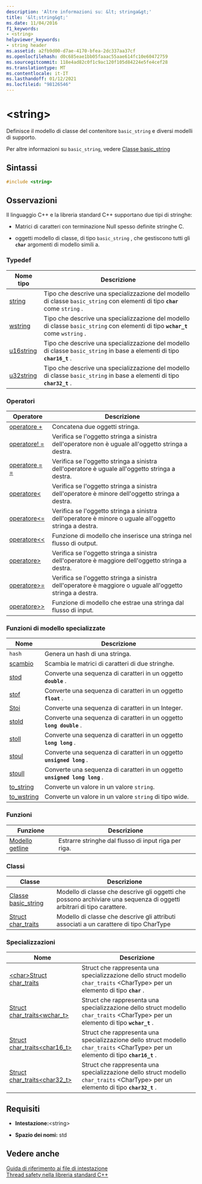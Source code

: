 ```yaml
---
description: 'Altre informazioni su: &lt; stringa&gt;'
title: '&lt;string&gt;'
ms.date: 11/04/2016
f1_keywords:
- <string>
helpviewer_keywords:
- string header
ms.assetid: a2fb9d00-d7ae-4170-bfea-2dc337aa37cf
ms.openlocfilehash: d0c685eae1bb05faaac55aae614fc10e60472759
ms.sourcegitcommit: 118e4ad82c0f1c9ac120f105d84224e5fe4cef28
ms.translationtype: MT
ms.contentlocale: it-IT
ms.lasthandoff: 01/12/2021
ms.locfileid: "98126546"
---
```

# <a name="ltstringgt"></a>&lt;string&gt;

Definisce il modello di classe del contenitore `basic_string` e diversi modelli di supporto.

Per altre informazioni su `basic_string`, vedere [Classe basic_string](../standard-library/basic-string-class.md)

## <a name="syntax"></a>Sintassi

```cpp
#include <string>
```

## <a name="remarks"></a>Osservazioni

Il linguaggio C++ e la libreria standard C++ supportano due tipi di stringhe:

- Matrici di caratteri con terminazione Null spesso definite stringhe C.

- oggetti modello di classe, di tipo `basic_string` , che gestiscono tutti gli **`char`** argomenti di modello simili a.

### <a name="typedefs"></a>Typedef

|Nome tipo|Descrizione|
|-|-|
|[string](../standard-library/string-typedefs.md#string)|Tipo che descrive una specializzazione del modello di classe `basic_string` con elementi di tipo **`char`** come `string` .|
|[wstring](../standard-library/string-typedefs.md#wstring)|Tipo che descrive una specializzazione del modello di classe `basic_string` con elementi di tipo **`wchar_t`** come `wstring` .|
|[u16string](../standard-library/string-typedefs.md#u16string)|Tipo che descrive una specializzazione del modello di classe `basic_string` in base a elementi di tipo **`char16_t`** .|
|[u32string](../standard-library/string-typedefs.md#u32string)|Tipo che descrive una specializzazione del modello di classe `basic_string` in base a elementi di tipo **`char32_t`** .|

### <a name="operators"></a>Operatori

|Operatore|Descrizione|
|-|-|
|[operatore +](../standard-library/string-operators.md#op_add)|Concatena due oggetti stringa.|
|[operatore! =](../standard-library/string-operators.md#op_neq)|Verifica se l'oggetto stringa a sinistra dell'operatore non è uguale all'oggetto stringa a destra.|
|[operatore = =](../standard-library/string-operators.md#op_eq_eq)|Verifica se l'oggetto stringa a sinistra dell'operatore è uguale all'oggetto stringa a destra.|
|[operatore<](../standard-library/string-operators.md#op_lt)|Verifica se l'oggetto stringa a sinistra dell'operatore è minore dell'oggetto stringa a destra.|
|[operatore<=](../standard-library/string-operators.md#op_lt_eq)|Verifica se l'oggetto stringa a sinistra dell'operatore è minore o uguale all'oggetto stringa a destra.|
|[operatore<\<](../standard-library/string-operators.md#op_lt_lt)|Funzione di modello che inserisce una stringa nel flusso di output.|
|[operatore>](../standard-library/string-operators.md#op_gt)|Verifica se l'oggetto stringa a sinistra dell'operatore è maggiore dell'oggetto stringa a destra.|
|[operatore>=](../standard-library/string-operators.md#op_gt_eq)|Verifica se l'oggetto stringa a sinistra dell'operatore è maggiore o uguale all'oggetto stringa a destra.|
|[operatore>>](../standard-library/string-operators.md#op_gt_gt)|Funzione di modello che estrae una stringa dal flusso di input.|

### <a name="specialized-template-functions"></a>Funzioni di modello specializzate

|Nome|Descrizione|
|-|-|
|`hash`|Genera un hash di una stringa.|
|[scambio](../standard-library/string-functions.md#swap)|Scambia le matrici di caratteri di due stringhe.|
|[stod](../standard-library/string-functions.md#stod)|Converte una sequenza di caratteri in un oggetto **`double`** .|
|[stof](../standard-library/string-functions.md#stof)|Converte una sequenza di caratteri in un oggetto **`float`** .|
|[Stoi](../standard-library/string-functions.md#stoi)|Converte una sequenza di caratteri in un Integer.|
|[stold](../standard-library/string-functions.md#stold)|Converte una sequenza di caratteri in un oggetto **`long double`** .|
|[stoll](../standard-library/string-functions.md#stoll)|Converte una sequenza di caratteri in un oggetto **`long long`** .|
|[stoul](../standard-library/string-functions.md#stoul)|Converte una sequenza di caratteri in un oggetto **`unsigned long`** .|
|[stoull](../standard-library/string-functions.md#stoull)|Converte una sequenza di caratteri in un oggetto **`unsigned long long`** .|
|[to_string](../standard-library/string-functions.md#to_string)|Converte un valore in un valore `string`.|
|[to_wstring](../standard-library/string-functions.md#to_wstring)|Converte un valore in un valore `string` di tipo wide.|

### <a name="functions"></a>Funzioni

|Funzione|Descrizione|
|-|-|
|[Modello getline](../standard-library/string-functions.md#getline)|Estrarre stringhe dal flusso di input riga per riga.|

### <a name="classes"></a>Classi

|Classe|Descrizione|
|-|-|
|[Classe basic_string](../standard-library/basic-string-class.md)|Modello di classe che descrive gli oggetti che possono archiviare una sequenza di oggetti arbitrari di tipo carattere.|
|[Struct char_traits](../standard-library/char-traits-struct.md)|Modello di classe che descrive gli attributi associati a un carattere di tipo CharType|

### <a name="specializations"></a>Specializzazioni

|Nome|Descrizione|
|-|-|
|[\<char>Struct char_traits](../standard-library/char-traits-char-struct.md)|Struct che rappresenta una specializzazione dello struct modello `char_traits` \<CharType> per un elemento di tipo **`char`** .|
|[Struct char_traits<wchar_t>](../standard-library/char-traits-wchar-t-struct.md)|Struct che rappresenta una specializzazione dello struct modello `char_traits` \<CharType> per un elemento di tipo **`wchar_t`** .|
|[Struct char_traits<char16_t>](../standard-library/char-traits-char16-t-struct.md)|Struct che rappresenta una specializzazione dello struct modello `char_traits` \<CharType> per un elemento di tipo **`char16_t`** .|
|[Struct char_traits<char32_t>](../standard-library/char-traits-char32-t-struct.md)|Struct che rappresenta una specializzazione dello struct modello `char_traits` \<CharType> per un elemento di tipo **`char32_t`** .|

## <a name="requirements"></a>Requisiti

- **Intestazione:**\<string>

- **Spazio dei nomi:** std

## <a name="see-also"></a>Vedere anche

[Guida di riferimento ai file di intestazione](../standard-library/cpp-standard-library-header-files.md)\
[Thread safety nella libreria standard C++](../standard-library/thread-safety-in-the-cpp-standard-library.md)
